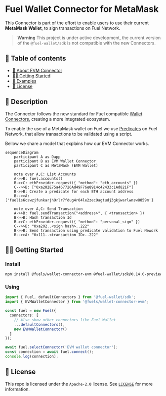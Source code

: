 # Fuel Wallet Connector for MetaMask

This Connector is part of the effort to enable users to use their current **MetaMask Wallet**,
to sign transactions on Fuel Network.

> **Warning**
> This project is under active development, the current version of the `@fuel-wallet/sdk` is not compatible with the new Connectors.

## 📗 Table of contents

- [📗 About EVM Connector](#📗-description)
- [🧑‍💻 Getting Started](#🧑‍💻-getting-started)
- [🧰 Examples](../../examples/)
- [📜 License](#📜-license)

## 📗 Description

The Connector follows the new standard for Fuel compatible [Wallet Connectors](https://github.com/FuelLabs/fuels-wallet/wiki/Fuel-Wallet-Connectors), creating a more integrated ecosystem.

To enable the use of a MetaMask wallet on Fuel we use [Predicates]() on Fuel Network, that allow transactions to be validated using a script.

Bellow we share a model that explains how our EVM Connector works.

```mermaid
sequenceDiagram
    participant A as Dapp
    participant B as EVM Wallet Connector
    participant C as MetaMask (EVM Wallet)

    note over A,C: List Accounts
    A->>B: fuel.accounts()
    B->>C: ethProvider.request({ "method": "eth_accounts" })
    C-->>B: ["0xa202E75a467726Ad49F76e8914c42433c1Ad821F"]
    B->>B: Create a predicate for each ETH account address
    B-->>A: ['fuel1s6cswzjfunkarjh9rlr7fdug4r04le2zec9agtudj3gkjwarlwnsw8859m']

    note over A,C: Send Transaction
    A->>B: fuel.sendTransaction("<address>", { <transaction> })
    B->>B: Hash transaction Id
    B->>C: ethProvider.request({ "method": "personal_sign" })
    C-->>B: "0xa202..<sign hash>..222"
    B->>B: Send transaction using predicate validation to Fuel Nework
    B-->>A: "0x111..<transaction ID>..222"
```

## 🧑‍💻 Getting Started

### Install

```sh
npm install @fuels/wallet-connector-evm @fuel-wallet/sdk@0.14.0-preview-d4d57b4
```

### Using

```ts
import { Fuel, defaultConnectors } from '@fuel-wallet/sdk';
import { EVMWalletConnector } from '@fuels/wallet-connector-evm';

const fuel = new Fuel({
  connectors: [
    // Also show other connectors like Fuel Wallet
    ...defaultConnectors(),
    new EVMWalletConnector()
  ]
});

await fuel.selectConnector('EVM wallet connector');
const connection = await fuel.connect();
console.log(connection);
```

## 📜 License

This repo is licensed under the `Apache-2.0` license. See [`LICENSE`](../../LICENSE) for more information.
